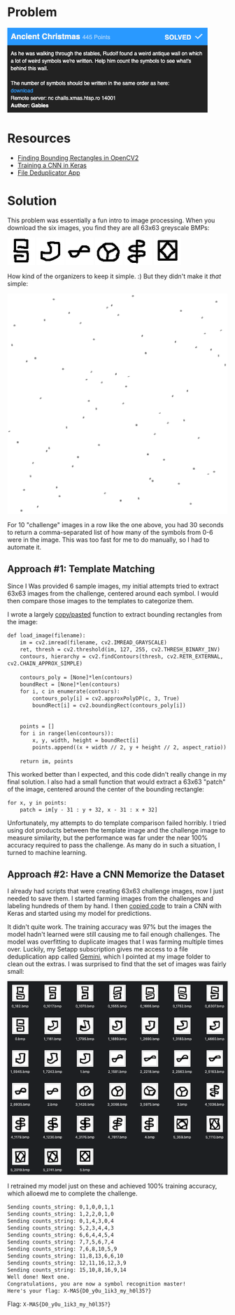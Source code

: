 # Problem

![Ancient Christmas](images/ancient_christmas.png)

# Resources

- [Finding Bounding Rectangles in OpenCV2](https://docs.opencv.org/3.4/da/d0c/tutorial_bounding_rects_circles.html)
- [Training a CNN in Keras](https://www.analyticsvidhya.com/blog/2019/01/build-image-classification-model-10-minutes/)
- [File Deduplicator App](https://macpaw.com/gemini)

# Solution

This problem was essentially a fun intro to image processing. When you download the six images, you find they are all 63x63 greyscale BMPs:

![image0](images/0.bmp)
![image1](images/1.bmp)
![image2](images/2.bmp)
![image3](images/3.bmp)
![image4](images/4.bmp)
![image5](images/5.bmp)

How kind of the organizers to keep it simple. :) But they didn't make it *that* simple:

![Challenge](images/challenge_image.png)

For 10 "challenge" images in a row like the one above, you had 30 seconds to return a comma-separated list of how many of the symbols from 0-6 were in the image. This was too fast for me to do manually, so I had to automate it.

## Approach #1: Template Matching

Since I Was provided 6 sample images, my initial attempts tried to extract 63x63 images from the challenge, centered around each symbol. I would then compare those images to the templates to categorize them.

I wrote a largely [copy/pasted](https://docs.opencv.org/3.4/da/d0c/tutorial_bounding_rects_circles.html) function to extract bounding rectangles from the image:

```
def load_image(filename):
	im = cv2.imread(filename, cv2.IMREAD_GRAYSCALE)
	ret, thresh = cv2.threshold(im, 127, 255, cv2.THRESH_BINARY_INV)
	contours, hierarchy = cv2.findContours(thresh, cv2.RETR_EXTERNAL, cv2.CHAIN_APPROX_SIMPLE)

	contours_poly = [None]*len(contours)
	boundRect = [None]*len(contours)
	for i, c in enumerate(contours):
	    contours_poly[i] = cv2.approxPolyDP(c, 3, True)
	    boundRect[i] = cv2.boundingRect(contours_poly[i])


	points = []
	for i in range(len(contours)):
		x, y, width, height = boundRect[i]
		points.append((x + width // 2, y + height // 2, aspect_ratio))

	return im, points
```

This worked better than I expected, and this code didn't really change in my final solution. I also had a small function that would extract a 63x63 "patch" of the image, centered around the center of the bounding rectangle:

```
for x, y in points:
	patch = im[y - 31 : y + 32, x - 31 : x + 32]
```

Unfortunately, my attempts to do template comparison failed horribly. I tried using dot products between the template image and the challenge image to measure similarity, but the performance was far under the near 100% accuracy required to pass the challenge. As many do in such a situation, I turned to machine learning.

## Approach #2: Have a CNN Memorize the Dataset

I already had scripts that were creating 63x63 challenge images, now I just needed to save them. I started farming images from the challenges and labeling hundreds of them by hand. I then [copied code](https://www.analyticsvidhya.com/blog/2019/01/build-image-classification-model-10-minutes/) to train a CNN with Keras and started using my model for predictions.

It didn't quite work. The training accuracy was 97% but the images the model hadn't learned were still causing me to fail enough challenges. The model was overfitting to duplicate images that I was farming multiple times over. Luckily, my Setapp subscription gives me access to a file deduplication app called [Gemini](https://macpaw.com/gemini), which I pointed at my image folder to clean out the extras. I was surprised to find that the set of images was fairly small:

![Farmed Images](images/farmed_images.png)

I retrained my model just on these and achieved 100% training accuracy, which alloewd me to complete the challenge.

```
Sending counts_string: 0,1,0,0,1,1
Sending counts_string: 1,2,2,0,1,0
Sending counts_string: 0,1,4,3,0,4
Sending counts_string: 5,2,3,4,4,3
Sending counts_string: 6,6,4,4,5,4
Sending counts_string: 7,7,5,6,7,4
Sending counts_string: 7,6,8,10,5,9
Sending counts_string: 11,8,13,6,6,10
Sending counts_string: 12,11,16,12,3,9
Sending counts_string: 15,10,8,16,9,14
Well done! Next one.
Congratulations, you are now a symbol recognition master!
Here's your flag: X-MAS{D0_y0u_1ik3_my_h0l35?}
```

Flag: `X-MAS{D0_y0u_1ik3_my_h0l35?}`
